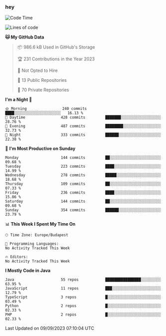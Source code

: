 ### hey

<!--START_SECTION:waka-->
![Code Time](http://img.shields.io/badge/Code%20Time-957%20hrs%2012%20mins-blue)

![Lines of code](https://img.shields.io/badge/From%20Hello%20World%20I%27ve%20Written-1.0%20million%20lines%20of%20code-blue)

**🐱 My GitHub Data** 

> 📦 986.6 kB Used in GitHub's Storage 
 > 
> 🏆 231 Contributions in the Year 2023
 > 
> 🚫 Not Opted to Hire
 > 
> 📜 13 Public Repositories 
 > 
> 🔑 70 Private Repositories 
 > 
**I'm a Night 🦉** 

```text
🌞 Morning                240 commits         ████░░░░░░░░░░░░░░░░░░░░░   16.13 % 
🌆 Daytime                428 commits         ███████░░░░░░░░░░░░░░░░░░   28.76 % 
🌃 Evening                487 commits         ████████░░░░░░░░░░░░░░░░░   32.73 % 
🌙 Night                  333 commits         ██████░░░░░░░░░░░░░░░░░░░   22.38 % 
```
📅 **I'm Most Productive on Sunday** 

```text
Monday                   144 commits         ██░░░░░░░░░░░░░░░░░░░░░░░   09.68 % 
Tuesday                  223 commits         ████░░░░░░░░░░░░░░░░░░░░░   14.99 % 
Wednesday                278 commits         █████░░░░░░░░░░░░░░░░░░░░   18.68 % 
Thursday                 109 commits         ██░░░░░░░░░░░░░░░░░░░░░░░   07.33 % 
Friday                   236 commits         ████░░░░░░░░░░░░░░░░░░░░░   15.86 % 
Saturday                 144 commits         ██░░░░░░░░░░░░░░░░░░░░░░░   09.68 % 
Sunday                   354 commits         ██████░░░░░░░░░░░░░░░░░░░   23.79 % 
```


📊 **This Week I Spent My Time On** 

```text
🕑︎ Time Zone: Europe/Budapest

💬 Programming Languages: 
No Activity Tracked This Week

🔥 Editors: 
No Activity Tracked This Week
```

**I Mostly Code in Java** 

```text
Java                     55 repos            ████████████████░░░░░░░░░   63.95 % 
JavaScript               11 repos            ███░░░░░░░░░░░░░░░░░░░░░░   12.79 % 
TypeScript               3 repos             █░░░░░░░░░░░░░░░░░░░░░░░░   03.49 % 
Python                   2 repos             █░░░░░░░░░░░░░░░░░░░░░░░░   02.33 % 
PHP                      2 repos             █░░░░░░░░░░░░░░░░░░░░░░░░   02.33 % 
```




 Last Updated on 09/09/2023 07:10:04 UTC
<!--END_SECTION:waka-->
